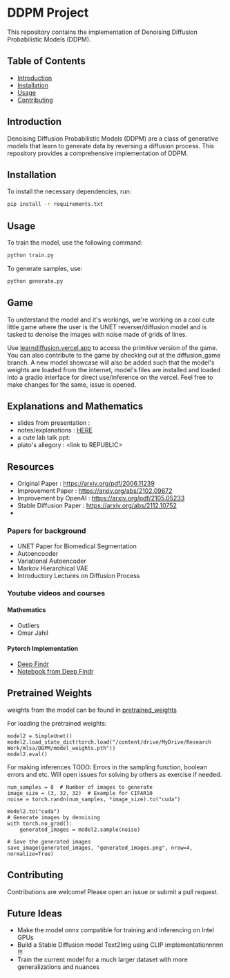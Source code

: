 # DDPM Project

This repository contains the implementation of Denoising Diffusion Probabilistic Models (DDPM).

## Table of Contents
- [Introduction](#introduction)
- [Installation](#installation)
- [Usage](#usage)
- [Contributing](#contributing)

## Introduction
Denoising Diffusion Probabilistic Models (DDPM) are a class of generative models that learn to generate data by reversing a diffusion process. This repository provides a comprehensive implementation of DDPM.

## Installation
To install the necessary dependencies, run:
```bash
pip install -r requirements.txt
```

## Usage
To train the model, use the following command:
```bash
python train.py
```
To generate samples, use:
```bash
python generate.py
```

## Game
To understand the model and it's workings, we're working on a cool cute little game where the user is the UNET reverser/diffusion model and is tasked to denoise the images with noise made of grids of lines.

Use [learndiffusion.vercel.app](learndiffusion.vercel.app) to access the primitive version of the game. You can also contribute to the game by checking out at the diffusion_game branch. A new model showcase will also be added such that the model's weights are loaded from the internet, model's files are installed and loaded into a gradio interface for direct use/inference on the vercel. Feel free to make changes for the same, issue is opened.

## Explanations and Mathematics
- slides from presentation : 
- notes/explanations : [HERE](slides\notes)
- a cute lab talk ppt: 
- plato's allegory : \<link to REPUBLIC>

## Resources
- Original Paper : https://arxiv.org/pdf/2006.11239
- Improvement Paper : https://arxiv.org/abs/2102.09672
- Improvement by OpenAI : https://arxiv.org/pdf/2105.05233
- Stable Diffusion Paper : https://arxiv.org/abs/2112.10752
- 

### Papers for background
- UNET Paper for Biomedical Segmentation
- Autoencooder
- Variational Autoencoder
- Markov Hierarchical VAE
- Introductory Lectures on Diffusion Process

### Youtube videos and courses
#### Mathematics
- Outliers
- Omar Jahil

#### Pytorch Implementation
- [Deep Findr](https://www.youtube.com/watch?v=a4Yfz2FxXiY)
- [Notebook from Deep Findr](https://colab.research.google.com/drive/1sjy9odlSSy0RBVgMTgP7s99NXsqglsUL?usp=sharing)

## Pretrained Weights
weights from the model can be found in [pretrained_weights](https://drive.google.com/drive/folders/1NiQDI3e67I9FITVnrzNPP2Az0LABRpic?usp=sharing)

For loading the pretrained weights:
```
model2 = SimpleUnet()
model2.load_state_dict(torch.load("/content/drive/MyDrive/Research Work/mlsa/DDPM/model_weights.pth"))
model2.eval()
```

For making inferences
TODO: Errors in the sampling function, boolean errors and etc. Will open issues for solving by others as exercise if needed.
```
num_samples = 8  # Number of images to generate
image_size = (3, 32, 32)  # Example for CIFAR10
noise = torch.randn(num_samples, *image_size).to("cuda")

model2.to("cuda")
# Generate images by denoising
with torch.no_grad():
    generated_images = model2.sample(noise)

# Save the generated images
save_image(generated_images, "generated_images.png", nrow=4, normalize=True)
```


## Contributing
Contributions are welcome! Please open an issue or submit a pull request.


## Future Ideas
- Make the model onnx compatible for training and inferencing on Intel GPUs
- Build a Stable Diffusion model Text2Img using CLIP implementationnnnn !!!
- Train the current model for a much larger dataset with more generalizations and nuances
